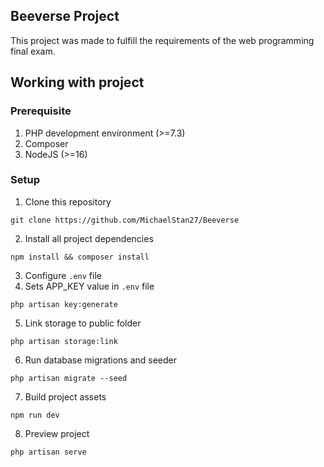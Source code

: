## Beeverse Project

This project was made to fulfill the requirements of the web programming final exam.

## Working with project

### Prerequisite

1. PHP development environment (>=7.3)
2. Composer
3. NodeJS (>=16)

### Setup

1. Clone this repository

```
git clone https://github.com/MichaelStan27/Beeverse
```

2. Install all project dependencies

```
npm install && composer install
```

3. Configure `.env` file
4. Sets APP_KEY value in `.env` file

```
php artisan key:generate
```

5. Link storage to public folder

```
php artisan storage:link
```

6. Run database migrations and seeder

```
php artisan migrate --seed
```

7. Build project assets

```
npm run dev
```

8. Preview project

```
php artisan serve
```
